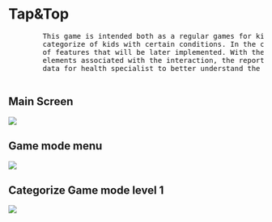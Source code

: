<h1>Tap&Top</h1>
<div>
	<pre>
		This game is intended both as a regular games for kids and also as a way to track the hability to
		categorize of kids with certain conditions. In the current stage, the game is still lacking a lot
		of features that will be later implemented. With the appropiated tracking of the categories and
		elements associated with the interaction, the report generated should be able to provide valuable
		data for health specialist to better understand the cognitive stage of the kid. 
	</pre>
</div>
<div id="content">
	<h2>Main Screen</h2>
	<img src="https://github.com/Ginazai/stimulation-game/assets/67808421/bb7c26f2-c892-4cdf-b69e-0f3555d9d6aa">
	<h2>Game mode menu</h2>
	<img src="https://github.com/Ginazai/stimulation-game/assets/67808421/cbd307c7-4c04-46c0-8143-f5b328d9550e">
	<h2>Categorize Game mode level 1</h2>
	<img src="https://github.com/Ginazai/stimulation-game/assets/67808421/9764d73d-d9ac-4001-b50a-6b12a07f9ab5">
</div>